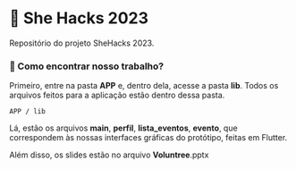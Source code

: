 # :seedling: She Hacks 2023

Repositório do projeto SheHacks 2023.

### :pushpin: Como encontrar nosso trabalho?

Primeiro, entre na pasta **APP** e, dentro dela, acesse a pasta **lib**. Todos os arquivos feitos para a aplicação estão dentro dessa pasta.

``````
APP / lib
``````

Lá, estão os arquivos **main**, **perfil**, **lista_eventos**, **evento**, que correspondem às nossas interfaces gráficas do protótipo, feitas em Flutter. 

Além disso, os slides estão no arquivo **Voluntree**.pptx


